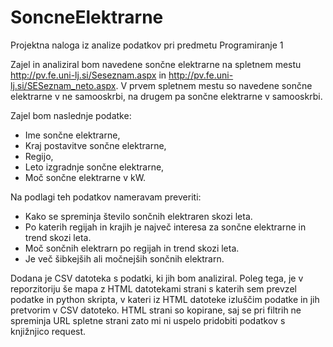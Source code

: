 # SoncneElektrarne
Projektna naloga iz analize podatkov pri predmetu Programiranje 1

Zajel in analiziral bom navedene sončne elektrarne na spletnem mestu 
http://pv.fe.uni-lj.si/Seseznam.aspx in http://pv.fe.uni-lj.si/SESeznam_neto.aspx. 
V prvem spletnem mestu so navedene sončne elektrarne v ne samooskrbi, na drugem pa 
sončne elektrarne v samooskrbi. 

Zajel bom naslednje podatke:
* Ime sončne elektrarne, 
* Kraj postavitve sončne elektrarne, 
* Regijo,
* Leto izgradnje sončne elektrarne,
* Moč sončne elektrarne v kW.

Na podlagi teh podatkov nameravam preveriti: 
* Kako se spreminja število sončnih elektraren skozi leta.
* Po katerih regijah in krajih je največ interesa za sončne elektrarne in trend skozi leta. 
* Moč sončnih elektrarn po regijah in trend skozi leta.
* Je več šibkejših ali močnejših sončnih elektrarn.

Dodana je CSV datoteka s podatki, ki jih bom analiziral. Poleg tega, je v reporzitoriju 
še mapa z HTML datotekami strani s katerih sem prevzel podatke in python skripta, v kateri 
iz HTML datoteke izluščim podatke in jih pretvorim v CSV datoteko. HTML strani so kopirane, saj 
se pri filtrih ne spreminja URL spletne strani zato mi ni uspelo pridobiti podatkov s knjižnjico 
request.

